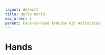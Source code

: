 ```yaml
---
layout: default
title: Hello World
nav_order: 1
parent: Face-to-Face Arduino Kit Activities
---
```

# Hands
